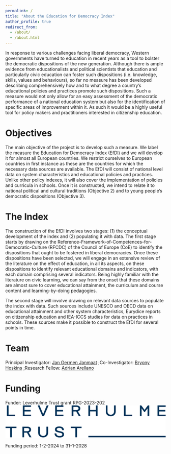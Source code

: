 ```yaml
---
permalink: /
title: "About the Education for Democracy Index"
author_profile: true
redirect_from:
  - /about/
  - /about.html
---
```


In response to various challenges facing liberal democracy, Western governments have
turned to education in recent years as a tool to bolster the democratic dispositions of
the new generation. Although there is ample evidence from
educationalists and political scientists that education and particularly civic education
can foster such dispositions (i.e. knowledge, skills, values and behaviours),
so far no measure has been developed describing comprehensively how and to what degree a country’s
educational policies and practices promote such dispositions. Such a measure would
not only allow for an easy assessment of the democratic performance of a national
education system but also for the identification of specific areas of improvement
within it. As such it would be a highly useful tool for policy makers and practitioners
interested in citizenship education.

Objectives
======
The main objective of the project is to develop such a measure. We label the measure the Education for Democracy Index (EfDI) and we will develop it for almost all European countries. We restrict ourselves to European countries in first instance as these are the countries for which the necessary data sources are available. The EfDI will consist of national level data on system characteristics and educational policies and practices. Unlike other policy indexes, it will also cover the implementation of policies and curricula in schools. Once it is constructed, we intend to relate it to national political and cultural traditions (Objective 2) and to young people’s democratic dispositions (Objective 3).

The Index
======
The construction of the EfDI involves two stages: (1) the conceptual development of
the index and (2) populating it with data. The first stage starts by drawing on the
Reference-Framework-of-Competences-for-Democratic-Culture (RFCDC) of the
Council of Europe (CoE) to identify the dispositions that ought to be fostered in
liberal democracies. Once these dispositions have been selected, we will engage in
an extensive review of the literature on the effect of education, in all its aspects, on
these dispositions to identify relevant educational domains and indicators, with each
domain comprising several indicators. Being highly familiar with the literature on civic
learning, we can say from the onset that these domains are almost sure to cover
educational attainment, the curriculum and course content and learning-by-doing pedagogies.

The second stage will involve drawing on relevant data sources to populate the index
with data. Such sources include UNESCO and OECD data on educational
attainment and other system characteristics, Eurydice reports on citizenship
education and IEA-ICCS studies for data on practices
in schools. These sources make it possible to construct the EfDI for several points in
time.

Team
======
Principal Investigator: [Jan Germen Janmaat](https://germjanmaat.wordpress.com/)
;Co-Investigator: [Bryony Hoskins](https://bryonyhoskins.weebly.com/)
;Research Fellow: [Adrian Arellano](https://www.adrianarellano.co/)

Funding
======
Funder: Leverhulme Trust grant RPG-2023-202
![Editing a markdown file for a talk](/images/Leverhulme_Trust_RGB_blue_0_0.png)

Funding period: 1-2-2024 to 31-1-2028
